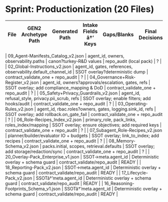 ﻿# Sprint: Productionization (20 Files)

| File | GEN2 Archetype Path | Generated Path | Intake Fields â†’ Keys | Gaps/Blanks | Final Decisions | Tests/Checks | Status |
| - | - | - | - | - | - | - | - |

| 09_Agent-Manifests_Catalog_v2.json | agent_id, owners, observability.paths | canon?turkey-R&D values | repo_audit (local pack) | ? |
| 02_Global-Instructions_v2.json | agent_id, gates, references, observability.default_channel_id | SSOT overlay?deterministic dump | contract_validate_one + repo_audit | ? |
| 04_Governance+Risk-Register_v2.json | agent_id, owners?approvals/escalation, gates, refs | SSOT overlay; add compliance_mapping & DoD | contract_validate_one + repo_audit | ? |
| 05_Safety+Privacy_Guardrails_v2.json | agent_id, refusal_style, privacy.pii_scrub, refs | SSOT overlay; enable filters; add hooks/audit | contract_validate_one + repo_audit | ? |
| 03_Operating-Rules_v2.json | agent_id, rbac.roles?owners, gates, logging.sink_id, refs | SSOT overlay; add rollback.on_gate_fail | contract_validate_one + repo_audit | ? |
| 06_Role-Recipes_Index_v2.json | primary_role, pack_links, roles_index/mapping | SSOT overlay; ensure objectives; add required keys | contract_validate_one + repo_audit | ? |
| 07_Subagent_Role-Recipes_v2.json | planner/builder/evaluator IO + budgets | SSOT overlay; link_to_index; add recipes | contract_validate_one + repo_audit | ? |
| 08_Memory-Schema_v2.json | packs.initial, scopes, retrieval.defaults | SSOT overlay; add storage/redaction/sync | contract_validate_one + repo_audit | ? |
| 20_Overlay-Pack_Enterprise_v1.json | SSOT→meta.agent_id | Deterministic overlay + schema guard | contract_validate/repo_audit | READY |
| 18_Reporting-Pack_v2.json | SSOT→meta.agent_id | Deterministic overlay + schema guard | contract_validate/repo_audit | READY |
| 17_Lifecycle-Pack_v2.json | SSOTâ†’meta.agent_id | Deterministic overlay + schema guard | contract_validate/repo_audit | READY |
| 16_Reasoning-Footprints_Schema_v1.json | SSOTâ†’meta.agent_id | Deterministic overlay + schema guard | contract_validate/repo_audit | READY |


